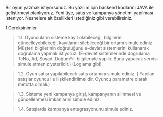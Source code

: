Bir oyun yazmak istiyorsunuz. Bu yazılım için backend kodlarını JAVA ile geliştirmeyi planlıyoruz. Yeni üye, satış ve kampanya yönetimi yapılması isteniyor. Nesnelere ait özellikleri istediğiniz gibi verebilirsiniz.

1.Gereksinimler

> 1.1. Oyuncuların sisteme kayıt olabileceği, bilgilerini güncelleyebileceği, kayıtlarını silebileceği bir ortamı simule ediniz. Müşteri bilgilerinin doğruluğunu e-devlet sistemlerini kullanarak doğrulama yapmak istiyoruz. (E-devlet sistemlerinde doğrulama TcNo, Ad, Soyad, DoğumYılı bilgileriyle yapılır. Bunu yapacak servisi simule etmeniz yeterlidir.) (Loglama gibi)

> 1.2. Oyun satışı yapılabilecek satış ortamını simule ediniz. ( Yapılan satışlar oyuncu ile ilişkilendirilmelidir. Oyuncu parametre olarak metotta olmalı.)

> 1.3. Sisteme yeni kampanya girişi, kampanyanın silinmesi ve güncellenmesi imkanlarını simule ediniz.

> 1.4. Satışlarda kampanya entegrasyonunu simule ediniz.
